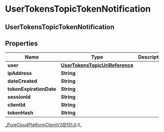 # UserTokensTopicTokenNotification

## UserTokensTopicTokenNotification

## Properties

|Name | Type | Description | Notes|
|------------ | ------------- | ------------- | -------------|
| **user** | [**UserTokensTopicUriReference**](UserTokensTopicUriReference) |  | [optional] |
| **ipAddress** | **String** |  | [optional] |
| **dateCreated** | **String** |  | [optional] |
| **tokenExpirationDate** | **String** |  | [optional] |
| **sessionId** | **String** |  | [optional] |
| **clientId** | **String** |  | [optional] |
| **tokenHash** | **String** |  | [optional] |



_PureCloudPlatformClientV2@151.0.0_
